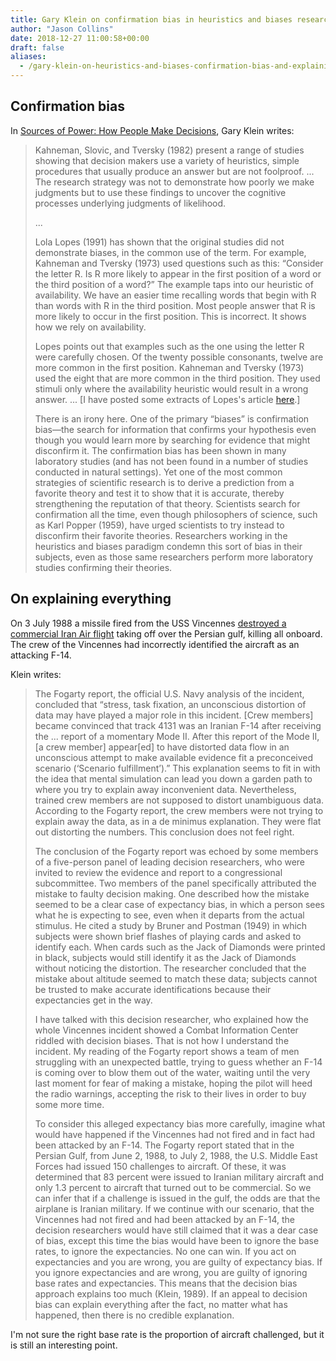 ```yaml
---
title: Gary Klein on confirmation bias in heuristics and biases research, and explaining everything
author: "Jason Collins"
date: 2018-12-27 11:00:58+00:00
draft: false
aliases:
  - /gary-klein-on-heuristics-and-biases-confirmation-bias-and-explaining-everything
---
```


## Confirmation bias

In [Sources of Power: How People Make Decisions](https://www.jasoncollins.blog/gary-kleins-sources-of-power-how-people-make-decisions/), Gary Klein writes:

>Kahneman, Slovic, and Tversky (1982) present a range of studies showing that decision makers use a variety of heuristics, simple procedures that usually produce an answer but are not foolproof. ... The research strategy was not to demonstrate how poorly we make judgments but to use these findings to uncover the cognitive processes underlying judgments of likelihood.
>
>...
>
>Lola Lopes (1991) has shown that the original studies did not demonstrate biases, in the common use of the term. For example, Kahneman and Tversky (1973) used questions such as this: “Consider the letter R. Is R more likely to appear in the first position of a word or the third position of a word?” The example taps into our heuristic of availability. We have an easier time recalling words that begin with R than words with R in the third position. Most people answer that R is more likely to occur in the first position. This is incorrect. It shows how we rely on availability.
>
>Lopes points out that examples such as the one using the letter R were carefully chosen. Of the twenty possible consonants, twelve are more common in the first position. Kahneman and Tversky (1973) used the eight that are more common in the third position. They used stimuli only where the availability heuristic would result in a wrong answer. ... [I have posted some extracts of Lopes's article [here](https://www.jasoncollins.blog/the-rhetoric-of-irrationality/).]
>
>There is an irony here. One of the primary “biases” is confirmation bias—the search for information that confirms your hypothesis even though you would learn more by searching for evidence that might disconfirm it. The confirmation bias has been shown in many laboratory studies (and has not been found in a number of studies conducted in natural settings). Yet one of the most common strategies of scientific research is to derive a prediction from a favorite theory and test it to show that it is accurate, thereby strengthening the reputation of that theory. Scientists search for confirmation all the time, even though philosophers of science, such as Karl Popper (1959), have urged scientists to try instead to disconfirm their favorite theories. Researchers working in the heuristics and biases paradigm condemn this sort of bias in their subjects, even as those same researchers perform more laboratory studies confirming their theories.

## On explaining everything

On 3 July 1988 a missile fired from the USS Vincennes [destroyed a commercial Iran Air flight](https://en.wikipedia.org/wiki/Iran_Air_Flight_655) taking off over the Persian gulf, killing all onboard. The crew of the Vincennes had incorrectly identified the aircraft as an attacking F-14.

Klein writes:

>The Fogarty report, the official U.S. Navy analysis of the incident, concluded that “stress, task fixation, an unconscious distortion of data may have played a major role in this incident. [Crew members] became convinced that track 4131 was an Iranian F-14 after receiving the ... report of a momentary Mode II. After this report of the Mode II, [a crew member] appear[ed] to have distorted data flow in an unconscious attempt to make available evidence fit a preconceived scenario (‘Scenario fulfillment’).” This explanation seems to fit in with the idea that mental simulation can lead you down a garden path to where you try to explain away inconvenient data. Nevertheless, trained crew members are not supposed to distort unambiguous data. According to the Fogarty report, the crew members were not trying to explain away the data, as in a de minimus explanation. They were flat out distorting the numbers. This conclusion does not feel right.
>
>The conclusion of the Fogarty report was echoed by some members of a five-person panel of leading decision researchers, who were invited to review the evidence and report to a congressional subcommittee. Two members of the panel specifically attributed the mistake to faulty decision making. One described how the mistake seemed to be a clear case of expectancy bias, in which a person sees what he is expecting to see, even when it departs from the actual stimulus. He cited a study by Bruner and Postman (1949) in which subjects were shown brief flashes of playing cards and asked to identify each. When cards such as the Jack of Diamonds were printed in black, subjects would still identify it as the Jack of Diamonds without noticing the distortion. The researcher concluded that the mistake about altitude seemed to match these data; subjects cannot be trusted to make accurate identifications because their expectancies get in the way.
>
>I have talked with this decision researcher, who explained how the whole Vincennes incident showed a Combat Information Center riddled with decision biases. That is not how I understand the incident. My reading of the Fogarty report shows a team of men struggling with an unexpected battle, trying to guess whether an F-14 is coming over to blow them out of the water, waiting until the very last moment for fear of making a mistake, hoping the pilot will heed the radio warnings, accepting the risk to their lives in order to buy some more time.
>
>To consider this alleged expectancy bias more carefully, imagine what would have happened if the Vincennes had not fired and in fact had been attacked by an F-14. The Fogarty report stated that in the Persian Gulf, from June 2, 1988, to July 2, 1988, the U.S. Middle East Forces had issued 150 challenges to aircraft. Of these, it was determined that 83 percent were issued to Iranian military aircraft and only 1.3 percent to aircraft that turned out to be commercial. So we can infer that if a challenge is issued in the gulf, the odds are that the airplane is Iranian military. If we continue with our scenario, that the Vincennes had not fired and had been attacked by an F-14, the decision researchers would have still claimed that it was a dear case of bias, except this time the bias would have been to ignore the base rates, to ignore the expectancies. No one can win. If you act on expectancies and you are wrong, you are guilty of expectancy bias. If you ignore expectancies and are wrong, you are guilty of ignoring base rates and expectancies. This means that the decision bias approach explains too much (Klein, 1989). If an appeal to decision bias can explain everything after the fact, no matter what has happened, then there is no credible explanation.

I'm not sure the right base rate is the proportion of aircraft challenged, but it is still an interesting point.
